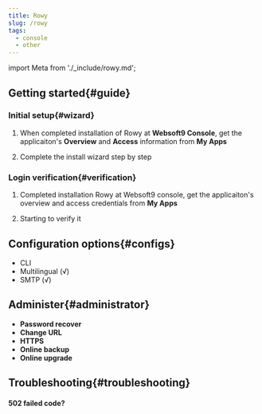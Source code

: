 ```yaml
---
title: Rowy
slug: /rowy
tags:
  - console
  - other
---
```


import Meta from './_include/rowy.md';

<Meta name="meta" />

## Getting started{#guide}

### Initial setup{#wizard}

1. When completed installation of Rowy at **Websoft9 Console**, get the applicaiton's **Overview** and **Access** information from **My Apps**  

2. Complete the install wizard step by step

### Login verification{#verification}

1. Completed installation Rowy at Websoft9 console, get the applicaiton's overview and access credentials from **My Apps**  

2. Starting to verify it

## Configuration options{#configs}

- CLI
- Multilingual (√)
- SMTP (√)

## Administer{#administrator}

- **Password recover**
- **Change URL**
- **HTTPS**
- **Online backup**
- **Online upgrade**

## Troubleshooting{#troubleshooting}

#### 502 failed code?